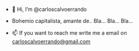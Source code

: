 - 👋 Hi, I’m @carloscalvoerrando
-    Bohemio capitalista, amante de.. Bla... Bla... Bla...

- 📫 If you want to reach me write me a email on carloscalvoerrando@gmail.com

<!---
carloscalvoerrando/carloscalvoerrando is a ✨ special ✨ repository because its `README.md` (this file) appears on your GitHub profile.
You can click the Preview link to take a look at your changes.
--->
